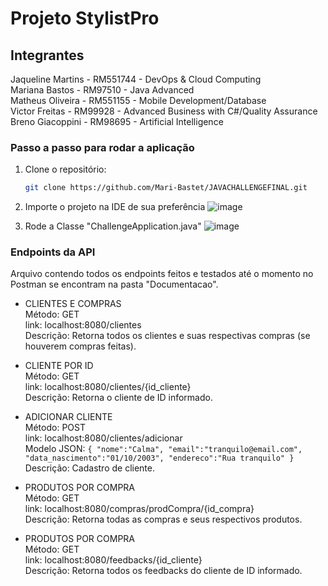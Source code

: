 # Projeto StylistPro

## Integrantes
Jaqueline Martins - RM551744 - DevOps & Cloud Computing <br>
Mariana Bastos    - RM97510  - Java Advanced <br>
Matheus Oliveira  - RM551155 - Mobile Development/Database <br>
Victor Freitas    - RM99928  - Advanced Business with C#/Quality Assurance<br>
Breno Giacoppini  - RM98695  - Artificial Intelligence <br>


### Passo a passo para rodar a aplicação

1. Clone o repositório:

    ```bash
    git clone https://github.com/Mari-Bastet/JAVACHALLENGEFINAL.git
    ```

2. Importe o projeto na IDE de sua preferência
   ![image](https://github.com/Mari-Bastet/JAVACHALLENGEFINAL/assets/82931897/fbc29d9e-e3c6-462e-ac69-9dfbbf20821c)

3. Rode a Classe "ChallengeApplication.java"
![image](https://github.com/Mari-Bastet/JAVACHALLENGEFINAL/assets/82931897/2908161a-c66a-4491-9dae-ed100b67961e)

### Endpoints da API
Arquivo contendo todos os endpoints feitos e testados até o momento no Postman se encontram na pasta "Documentacao".

- CLIENTES E COMPRAS <br>
 Método: GET <br>
 link: localhost:8080/clientes <br>
 Descrição: Retorna todos os clientes e suas respectivas compras (se houverem compras feitas). <br>

 - CLIENTE POR ID <br>
 Método: GET <br>
 link: localhost:8080/clientes/{id_cliente} <br>
 Descrição: Retorna o cliente de ID informado. <br>


- ADICIONAR CLIENTE <br>
 Método: POST <br>
 link: localhost:8080/clientes/adicionar <br>
 Modelo JSON: ``` {
    "nome":"Calma",
    "email":"tranquilo@email.com",
    "data_nascimento":"01/10/2003",
    "endereco":"Rua tranquilo"
} ``` <br>
 Descrição: Cadastro de cliente. <br>

- PRODUTOS POR COMPRA <br>
 Método: GET <br>
 link: localhost:8080/compras/prodCompra/{id_compra} <br>
 Descrição: Retorna todas as compras e seus respectivos produtos. <br>

 - PRODUTOS POR COMPRA <br>
 Método: GET <br>
 link: localhost:8080/feedbacks/{id_cliente} <br>
 Descrição: Retorna todos os feedbacks do cliente de ID informado. <br>
  
